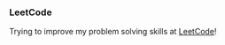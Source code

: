 ### LeetCode

Trying to improve my problem solving skills at [LeetCode](https://leetcode.com/mallases/)!